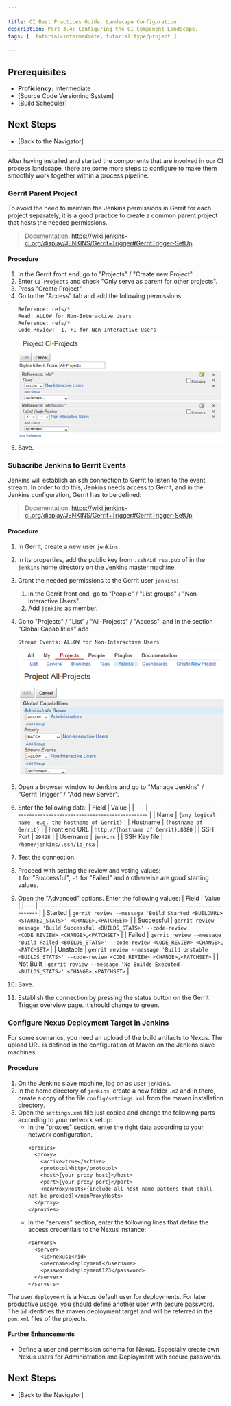 ```yaml
---

title: CI Best Practices Guide: Landscape Configuration
description: Part 3.4: Configuring the CI Component Landscape.
tags: [  tutorial>intermediate, tutorial:type/project ]

---
```


## Prerequisites  

  - **Proficiency:** Intermediate
  - [Source Code Versioning System]
  - [Build Scheduler]

## Next Steps

  - [Back to the Navigator]
  
---


After having installed and started the components that are involved in our CI process landscape, there are some more steps to configure to make them smoothly work together within a process pipeline.


### Gerrit Parent Project

To avoid the need to maintain the Jenkins permissions in Gerrit for each project separately, it is a good practice to create a common parent project that hosts the needed permissions.  
> Documentation: https://wiki.jenkins-ci.org/display/JENKINS/Gerrit+Trigger#GerritTrigger-SetUp

#### Procedure

  1. In the Gerrit front end, go to "Projects" / "Create new Project". 
  2. Enter `CI-Projects` and check "Only serve as parent for other projects".
  3. Press "Create Project".
  4. Go to the "Access" tab and add the following permissions: 
     ```
     Reference: refs/*   
     Read: ALLOW for Non-Interactive Users   
     Reference: refs/*   
     Code-Review: -1, +1 for Non-Interactive Users
     ```
     ![Project Permissions](landscape-1.png)
  5. Save.


### Subscribe Jenkins to Gerrit Events

Jenkins will establish an ssh connection to Gerrit to listen to the event stream. In order to do this, Jenkins needs access to Gerrit, and in the Jenkins configuration, Gerrit has to be defined:  
> Documentation: https://wiki.jenkins-ci.org/display/JENKINS/Gerrit+Trigger#GerritTrigger-SetUp

#### Procedure

  1. In Gerrit, create a new user `jenkins`. 
  2. In its properties, add the public key from `.ssh/id_rsa.pub` of in the `jenkins` home directory on the Jenkins master machine.
  3. Grant the needed permissions to the Gerrit user `jenkins`:
       1. In the Gerrit front end, go to "People" / "List groups" / "Non-interactive Users". 
       2. Add `jenkins` as member.
       
  4. Go to "Projects" / "List" / "All-Projects" / "Access", and in the section "Global Capabilities"  add 
     ```
     Stream Events: ALLOW for Non-Interactive Users
     ```  
     ![Project Permissions](landscape-2.png)
  5. Open a browser window to Jenkins and go to "Manage Jenkins" / "Gerrit Trigger" / "Add new Server".
  6. Enter the following data:
     | Field | Value |
     | --- | ------------------------------------------------------------------------- |
     | Name | `{any logical name, e.g. the hostname of Gerrit}` |
     | Hostname | `{hostname of Gerrit}` |
     | Front end URL | `http://{hostname of Gerrit}:8080` |
     | SSH Port | `29418` |
     | Username | `jenkins` | 
     | SSH Key file | `/home/jenkins/.ssh/id_rsa` |
  6. Test the connection.
  7. Proceed with setting the review and voting values:  
     `1` for "Successful", `-1` for "Failed" and `0` otherwise are good starting values.
  8. Open the "Advanced" options. Enter the following values:
     | Field | Value |
     | --- | ------------------------------------------------------------------------- |
     | Started | `gerrit review --message 'Build Started <BUILDURL> <STARTED_STATS>' <CHANGE>,<PATCHSET>` |
     | Successful | `gerrit review --message 'Build Successful <BUILDS_STATS>' --code-review <CODE_REVIEW> <CHANGE>,<PATCHSET>` |
     | Failed | `gerrit review --message 'Build Failed <BUILDS_STATS>' --code-review <CODE_REVIEW> <CHANGE>,<PATCHSET>` |
     | Unstable | `gerrit review --message 'Build Unstable <BUILDS_STATS>' --code-review <CODE_REVIEW> <CHANGE>,<PATCHSET>` |
     | Not Built | `gerrit review --message 'No Builds Executed <BUILDS_STATS>' <CHANGE>,<PATCHSET>` |
  9. Save.
  10. Establish the connection by pressing the status button on the Gerrit Trigger overview page. It should change to green.


### Configure Nexus Deployment Target in Jenkins

For some scenarios, you need an upload of the build artifacts to Nexus. The upload URL is defined in the configuration of Maven on the Jenkins slave machines.

#### Procedure

  1. On the Jenkins slave machine, log on as user `jenkins`.
  2. In the home directory of `jenkins`, create a new folder `.m2` and in there, create a copy of the file `config/settings.xml` from the maven installation directory.
  3. Open the `settings.xml` file just copied and change the following parts according to your network setup:
       - In the "proxies" section, enter the right data according to your network configuration. 
         ```
         <proxies>
           <proxy>
             <active>true</active>
             <protocol>http</protocol>
             <host>{your proxy host}</host>
             <port>{your proxy port}</port>
             <nonProxyHosts>{include all host name patters that shall not be proxied}</nonProxyHosts>
           </proxy>
         </proxies>
         ```
       - In the "servers" section, enter the following lines that define the access credentials to the Nexus instance:
         ```
         <servers>
           <server>
             <id>nexus1</id>
             <username>deployment</username>
             <password>deployment123</password>
           </server>
         </servers>
         ```
         
The user `deployment` is a Nexus default user for deployments. For later productive usage, you should define another user with secure password. The `id` identifies the maven deployment target and will be referred in the `pom.xml` files of the projects.


#### Further Enhancements

  - Define a user and permission schema for Nexus. Especially create own Nexus users for Administration and Deployment with secure passwords.


## Next Steps

  - [Back to the Navigator]